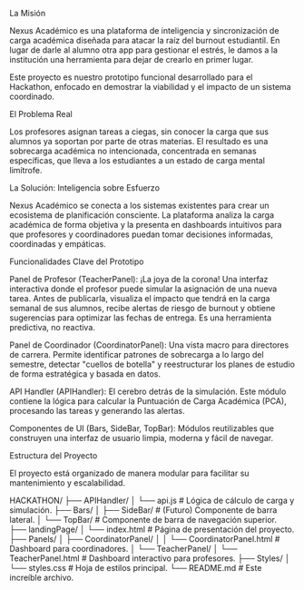 

La Misión

Nexus Académico es una plataforma de inteligencia y sincronización de carga académica diseñada para atacar la raíz del burnout estudiantil. En lugar de darle al alumno otra app para gestionar el estrés, le damos a la institución una herramienta para dejar de crearlo en primer lugar.

Este proyecto es nuestro prototipo funcional desarrollado para el Hackathon, enfocado en demostrar la viabilidad y el impacto de un sistema coordinado.

El Problema Real

Los profesores asignan tareas a ciegas, sin conocer la carga que sus alumnos ya soportan por parte de otras materias. El resultado es una sobrecarga académica no intencionada, concentrada en semanas específicas, que lleva a los estudiantes a un estado de carga mental limítrofe.

La Solución: Inteligencia sobre Esfuerzo

Nexus Académico se conecta a los sistemas existentes para crear un ecosistema de planificación consciente. La plataforma analiza la carga académica de forma objetiva y la presenta en dashboards intuitivos para que profesores y coordinadores puedan tomar decisiones informadas, coordinadas y empáticas.

Funcionalidades Clave del Prototipo

Panel de Profesor (TeacherPanel): ¡La joya de la corona! Una interfaz interactiva donde el profesor puede simular la asignación de una nueva tarea. Antes de publicarla, visualiza el impacto que tendrá en la carga semanal de sus alumnos, recibe alertas de riesgo de burnout y obtiene sugerencias para optimizar las fechas de entrega. Es una herramienta predictiva, no reactiva.

Panel de Coordinador (CoordinatorPanel): Una vista macro para directores de carrera. Permite identificar patrones de sobrecarga a lo largo del semestre, detectar "cuellos de botella" y reestructurar los planes de estudio de forma estratégica y basada en datos.

API Handler (APIHandler): El cerebro detrás de la simulación. Este módulo contiene la lógica para calcular la Puntuación de Carga Académica (PCA), procesando las tareas y generando las alertas.

Componentes de UI (Bars, SideBar, TopBar): Módulos reutilizables que construyen una interfaz de usuario limpia, moderna y fácil de navegar.

Estructura del Proyecto

El proyecto está organizado de manera modular para facilitar su mantenimiento y escalabilidad.

HACKATHON/
├── APIHandler/
│   └── api.js              # Lógica de cálculo de carga y simulación.
├── Bars/
│   ├── SideBar/            # (Futuro) Componente de barra lateral.
│   └── TopBar/             # Componente de barra de navegación superior.
├── landingPage/
│   └── index.html          # Página de presentación del proyecto.
├── Panels/
│   ├── CoordinatorPanel/
│   │   └── CoordinatorPanel.html # Dashboard para coordinadores.
│   └── TeacherPanel/
│       └── TeacherPanel.html   # Dashboard interactivo para profesores.
├── Styles/
│   └── styles.css          # Hoja de estilos principal.
└── README.md               # Este increíble archivo.